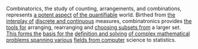 

Combinatorics, the study of counting, arrangements, and combinations, represents [a potent aspect](1/1/_Intrinsic-Extrinsic) [of the quantifiable](2/3/1/3/3/1/.Verification%20Principles) world. Birthed from [the interplay of](1/3/1/2/1/1/2/3/.Interactions) [discrete and continuous](1/2/1/3/1/_Continuity-Discreteness) measures, combinatronics provides [the tools for](3/1/1/1/1/1/1/.Building%20Tools) arranging, rearranging and [choosing subsets from](1/1/3/1/1/3/3/1/_Subset-Superset) a larger set. [This forms the](1/1/3/1/1/3/1/3/3/2/.Polar%20Form) [basis for the](1/3/1/2/3/1/2/.Bases) [definition and solving](1/1/3/2/2/.Calculate) [of complex mathematical](1/1/3/1/1/3/1/3/3/3/.Complex%20Plane) [problems spanning various](3/3/1/3/1/1/2/.Logical%20Analysis) [fields from computer](1/1/3/1/1/3/1/3/.Fields) science to statistics.

